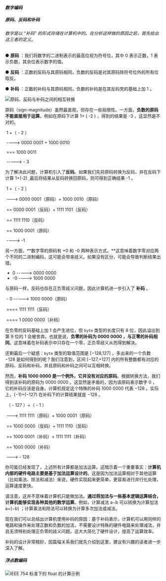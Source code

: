 #### *数字编码*

##### 原码、反码和补码

###### 数字是以 “补码” 的形式存储在计算机中的。在分析这样做的原因之前，首先给出这三者的定义。

●  **原码** ：我们将数字的二进制表示的最高位视为符号位，其中 0 表示正数，1 表示负数，其余位表示数字的值。

●  **反码**  ：正数的反码与其原码相同，负数的反码是对其原码除符号位外的所有位取反。

●  **补码**  ：正数的补码与其原码相同，负数的补码是在其反码党的基础上加 1 。

![原码、反码与补码之间的相互转换](https://www.hello-algo.com/chapter_data_structure/number_encoding.assets/1s_2s_complement.png)

原码（sign-magnitude）虽然最直观，但存在一些局限性。一方面，**负数的原码不能直接用于运算**。例如在原码下计算 1+ ( -2 ) ，得到的结果是 -3 ，这显然是不对的。

​			1  +（ - 2 ）

​			----> 0000 0001 + 1000 0010

​			===  1000 0011

​			-----> - 3

为了解决此问题，计算机引入了**反码**。如果我们先将原码转换为反码，并在反码下计算 1+(-2) ,最后将结果从反码转换回原码，则可得到正确结果 -1 。

​			1 +（ - 2 ）

​			---> 0000 0001（原码）+   1000 0010（原码）

​			==   0000 0001（反码）+   1111 1101（反码）

​			==    1111 1110（反码）

​			==   1000 0001（原码）

​			---->  -1

另一方面，**数字零的原码有 +0 和 -0 两种表示方式。**这意味着数字零对应两个不同的二进制编码，这可能会带来歧义。如果没有区分，可能会导致判断结果出错。

   + 0 -----> 0000 0000
   + -0 ----> 1000 0000

与原码一样，反码也存在正负零歧义问题，因此计算机进一步引入了 **补码** 。

​		- 0 -----> 1000 0000（原码）

​		     ====  1111 1111（反码）

​		     ====  1 0000 0000（补码）

在负零的反码基础上加 1 会产生进位，但 `byte` 类型的长度只有 8 位，因此溢出到第 9 位的 1 会被舍弃。也就是说，**负零的补码为 0000 0000 ，与正零的补码相同**。这意味着在补码表示中只存在一个零，正负零歧义从而得到解决。

还剩最后一个疑惑：`byte` 类型的取值范围是 [−128,127] ，多出来的一个负数 −128 是如何得到的呢？我们注意到，区间 [−127,+127] 内的所有整数都有对应的原码、反码和补码，并且原码和补码之间可以互相转换。

然而，**补码 1000 0000 是一个例外，它并没有对应的原码**。根据转换方法，我们得到该补码的原码为 0000 0000 。这显然是矛盾的，因为该原码表示数字 0 ，它的补码应该是自身。计算机规定这个特殊的补码 1000 0000 代表 −128 。实际上，(−1)+(−127) 在补码下的计算结果就是 −128 。

​		（ - 127 ）+（ - 1 ）

​		---> 1111 1111（原码）+  1000 0001（原码）

​		==  1000 0000（反码）+   1111 1110（反码）

​		==  1000 0001（补码）+    1111 1111（补码）

​		==  1000 0000（补码）

​		--->  - 128

你可能已经发现了，上述所有计算都是加法运算。这暗示着一个重要事实：**计算机内部的硬件电路主要是基于加法运算设计的**。这是因为加法运算相对于其他运算（比如乘法、除法和减法）来说，硬件实现起来更简单，更容易进行并行化处理，运算速度更快。

请注意，这并不意味着计算机只能做加法。**通过将加法与一些基本逻辑运算结合，计算机能够实现各种其他的数学运算**。例如，计算减法 a−b 可以转换为计算加法 a+(−b) ；计算乘法和除法可以转换为计算多次加法或减法。

现在我们可以总结出计算机使用补码的原因：基于补码表示，计算机可以用同样的电路和操作来处理正数和负数的加法，不需要设计特殊的硬件电路来处理减法，并且无须特别处理正负零的歧义问题。这大大简化了硬件设计，提高了运算效率。

补码的设计非常精妙，因篇幅关系我们就先介绍到这里，建议有兴趣的读者进一步深入了解。

##### 浮点数编码

![IEEE 754 标准下的 float 的计算示例](https://www.hello-algo.com/chapter_data_structure/number_encoding.assets/ieee_754_float.png)